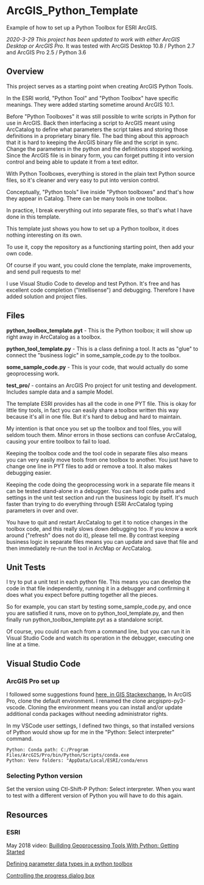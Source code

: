 # ArcGIS_Python_Template
Example of how to set up a Python Toolbox for ESRI ArcGIS.

*2020-3-29 This project has been updated to work with either ArcGIS Desktop or ArcGIS Pro.*
It was tested with ArcGIS Desktop 10.8 / Python 2.7
and ArcGIS Pro 2.5 / Python 3.6

## Overview

This project serves as a starting point when creating ArcGIS Python Tools.

In the ESRI world, "Python Tool" and "Python Toolbox" have specific
meanings.  They were added starting sometime around ArcGIS 10.1. 

Before "Python Toolboxes" it was still possible to write scripts in
Python for use in ArcGIS. Back then interfacing a script to ArcGIS
meant using ArcCatalog to define what parameters the script takes and
storing those definitions in a proprietary binary file. The bad thing
about this approach that it is hard to keeping the ArcGIS binary file
and the script in sync. Change the parameters in the python and the
definitions stopped working. Since the ArcGIS file is in binary form,
you can forget putting it into version control and being able to
update it from a text editor.

With Python Toolboxes, everything is stored in the plain text Python
source files, so it's cleaner and very easy to put into version
control.

Conceptually, "Python tools" live inside "Python toolboxes" and that's
how they appear in Catalog. There can be many tools in one toolbox.

In practice, I break everything out into separate files,
so that's what I have done in this template.

This template just shows you how to set up a Python toolbox, it does nothing interesting on its own.

To use it, copy the repository as a functioning starting point, then add your own code.

Of course if you want, you could clone the template, make improvements, and send pull requests to me!


I use Visual Studio Code to develop and test Python. It's free and has excellent code completion ("Intellisense") and debugging. Therefore I have added solution and project files. 

## Files

**python_toolbox_template.pyt** - This is the Python toolbox; it will show up right away in ArcCatalog as a toolbox.

**python_tool_template.py** - This is a class defining a tool. It acts as "glue" to connect the "business logic" in some_sample_code.py to the toolbox.

**some_sample_code.py** - This is your code, that would actually do some
geoprocessing work.

**test_pro/** - contains an ArcGIS Pro project for unit testing and development.
Includes sample data and a sample Model.

The template ESRI provides has all the code in one PYT file. This is okay for little tiny tools, in fact you can easily share a toolbox written this way because it's all in one file. But it's hard to debug and hard to maintain.

My intention is that once you set up the toolbox and tool files, you will seldom touch them. Minor errors in those sections can confuse ArcCatalog, causing your entire toolbox to fail to load.

Keeping the toolbox code and the tool code in separate files also means you can very easily move tools from one toolbox to another. You just have to change one line in PYT files to add or remove a tool. It also makes debugging easier.

Keeping the code doing the geoprocessing work in a separate file means it can be tested stand-alone in a debugger. You can hard code paths and settings in the unit test section and run the business logic by itself. It's much faster than trying to do everything through ESRI ArcCatalog typing parameters in over and over.

You have to quit and restart ArcCatalog to get it to notice changes in the toolbox code, and this really slows down debugging too. If you know a work around ("refresh" does not do it), please tell me. By contrast keeping business logic in separate files means you can update and save that file and then immediately re-run the tool in ArcMap or ArcCatalog.

## Unit Tests

I try to put a unit test in each python file. This means you can develop the code in that file independently, running it in a debugger and confirming it does what you expect before putting together all the pieces. 

So for example, you can start by testing some_sample_code.py,
and once you are satisfied it runs, move on to python_tool_template.py,
and then finally run python_toolbox_template.pyt as a standalone script.

Of course, you could run each from a command line, but you can run it in 
Visual Studio Code and watch its operation in the debugger, executing
one line at a time.

## Visual Studio Code
### ArcGIS Pro set up
I followed some suggestions found [here, in GIS Stackexchange.](https://gis.stackexchange.com/questions/203380/setting-up-python-arcpy-with-arcgis-pro-and-visual-studio/356487#356487)
In ArcGIS Pro, clone the default environment. I renamed the clone arcgispro-py3-vscode. Cloning the environment means you can install and/or update
additional conda packages without needing administrator rights.

In my VSCode user settings, I defined two things, so that installed versions of
Python would show up for me in the "Python: Select interpreter" command.
```
Python: Conda path: C:/Program Files/ArcGIS/Pro/bin/Python/Scripts/conda.exe
Python: Venv folders: "AppData/Local/ESRI/conda/envs
```

### Selecting Python version

Set the version using Ctl-Shift-P Python: Select interpreter.
When you want to test with a different version of Python you will have to do 
this again.

## Resources

### ESRI

May 2018 video: [Buillding Geoprocessing Tools With Python: Getting Started](https://www.youtube.com/watch?v=iTZytnBcagQ)

[Defining parameter data types in a python toolbox](https://desktop.arcgis.com/en/arcmap/latest/analyze/creating-tools/defining-parameter-data-types-in-a-python-toolbox.htm)

[Controlling the progress dialog box](https://desktop.arcgis.com/en/arcmap/latest/analyze/creating-tools/controlling-the-progress-dialog-box.htm)

